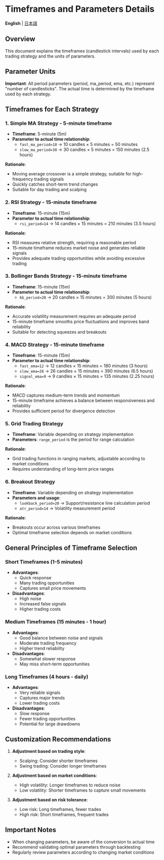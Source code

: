 # Timeframes and Parameters Details

**English** | [日本語](timeframes_ja.md)

## Overview

This document explains the timeframes (candlestick intervals) used by each trading strategy and the units of parameters.

## Parameter Units

**Important**: All period parameters (period, ma_period, ema, etc.) represent "number of candlesticks". The actual time is determined by the timeframe used by each strategy.

## Timeframes for Each Strategy

### 1. Simple MA Strategy - 5-minute timeframe

- **Timeframe**: 5-minute (5m)
- **Parameter to actual time relationship**:
  - `fast_ma_period=10` → 10 candles × 5 minutes = 50 minutes
  - `slow_ma_period=30` → 30 candles × 5 minutes = 150 minutes (2.5 hours)

**Rationale**:
- Moving average crossover is a simple strategy, suitable for high-frequency trading signals
- Quickly catches short-term trend changes
- Suitable for day trading and scalping

### 2. RSI Strategy - 15-minute timeframe

- **Timeframe**: 15-minute (15m)
- **Parameter to actual time relationship**:
  - `rsi_period=14` → 14 candles × 15 minutes = 210 minutes (3.5 hours)

**Rationale**:
- RSI measures relative strength, requiring a reasonable period
- 15-minute timeframe reduces market noise and generates reliable signals
- Provides adequate trading opportunities while avoiding excessive trading

### 3. Bollinger Bands Strategy - 15-minute timeframe

- **Timeframe**: 15-minute (15m)
- **Parameter to actual time relationship**:
  - `bb_period=20` → 20 candles × 15 minutes = 300 minutes (5 hours)

**Rationale**:
- Accurate volatility measurement requires an adequate period
- 15-minute timeframe smooths price fluctuations and improves band reliability
- Suitable for detecting squeezes and breakouts

### 4. MACD Strategy - 15-minute timeframe

- **Timeframe**: 15-minute (15m)
- **Parameter to actual time relationship**:
  - `fast_ema=12` → 12 candles × 15 minutes = 180 minutes (3 hours)
  - `slow_ema=26` → 26 candles × 15 minutes = 390 minutes (6.5 hours)
  - `signal_ema=9` → 9 candles × 15 minutes = 135 minutes (2.25 hours)

**Rationale**:
- MACD captures medium-term trends and momentum
- 15-minute timeframe achieves a balance between responsiveness and reliability
- Provides sufficient period for divergence detection

### 5. Grid Trading Strategy

- **Timeframe**: Variable depending on strategy implementation
- **Parameters**: `range_period` is the period for range calculation

**Rationale**:
- Grid trading functions in ranging markets, adjustable according to market conditions
- Requires understanding of long-term price ranges

### 6. Breakout Strategy

- **Timeframe**: Variable depending on strategy implementation
- **Parameters and usage**:
  - `lookback_period=20` → Support/resistance line calculation period
  - `atr_period=14` → Volatility measurement period

**Rationale**:
- Breakouts occur across various timeframes
- Optimal timeframe selection depends on market conditions

## General Principles of Timeframe Selection

### Short Timeframes (1-5 minutes)
- **Advantages**: 
  - Quick response
  - Many trading opportunities
  - Captures small price movements
- **Disadvantages**: 
  - High noise
  - Increased false signals
  - Higher trading costs

### Medium Timeframes (15 minutes - 1 hour)
- **Advantages**: 
  - Good balance between noise and signals
  - Moderate trading frequency
  - Higher trend reliability
- **Disadvantages**: 
  - Somewhat slower response
  - May miss short-term opportunities

### Long Timeframes (4 hours - daily)
- **Advantages**: 
  - Very reliable signals
  - Captures major trends
  - Lower trading costs
- **Disadvantages**: 
  - Slow response
  - Fewer trading opportunities
  - Potential for large drawdowns

## Customization Recommendations

1. **Adjustment based on trading style**:
   - Scalping: Consider shorter timeframes
   - Swing trading: Consider longer timeframes

2. **Adjustment based on market conditions**:
   - High volatility: Longer timeframes to reduce noise
   - Low volatility: Shorter timeframes to capture small movements

3. **Adjustment based on risk tolerance**:
   - Low risk: Long timeframes, fewer trades
   - High risk: Short timeframes, frequent trades

## Important Notes

- When changing parameters, be aware of the conversion to actual time
- Recommend validating optimal parameters through backtesting
- Regularly review parameters according to changing market conditions